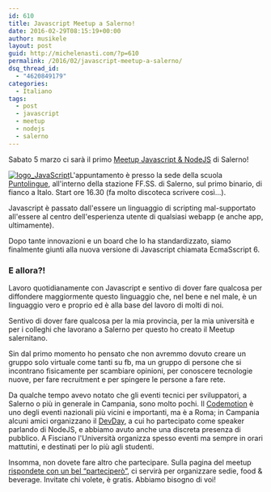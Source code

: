 ```yaml
---
id: 610
title: Javascript Meetup a Salerno!
date: 2016-02-29T08:15:19+00:00
author: musikele
layout: post
guid: http://michelenasti.com/?p=610
permalink: /2016/02/javascript-meetup-a-salerno/
dsq_thread_id:
  - "4620849179"
categories:
  - Italiano
tags:
  - post
  - javascript
  - meetup
  - nodejs
  - salerno
---
```

Sabato 5 marzo ci sarà il primo [Meetup Javascript & NodeJS](http://www.meetup.com/it-IT/JS-Salerno/)  di Salerno!

<a href="https://i1.wp.com/michelenasti.com/wp-content/uploads/2015/01/logo_JavaScript-e1420667913457.png" rel="attachment wp-att-14"><img class="aligncenter wp-image-14 size-medium" src="https://i0.wp.com/michelenasti.com/wp-content/uploads/2015/01/logo_JavaScript-e1420667913457-300x206.png?fit=300%2C206" alt="logo_JavaScript" srcset="https://i1.wp.com/michelenasti.com/wp-content/uploads/2015/01/logo_JavaScript-e1420667913457.png?resize=300%2C206 300w, https://i1.wp.com/michelenasti.com/wp-content/uploads/2015/01/logo_JavaScript-e1420667913457.png?w=1015 1015w" sizes="(max-width: 300px) 100vw, 300px" data-recalc-dims="1" /></a>L'appuntamento è presso la sede della scuola [Puntolingue](http://www.puntolingue.it/), all'interno della stazione FF.SS. di Salerno, sul primo binario, di fianco a Italo. Start ore 16.30 (fa molto discoteca scrivere così...).

Javascript è passato dall'essere un linguaggio di scripting mal-supportato all'essere al centro dell'esperienza utente di qualsiasi webapp (e anche app, ultimamente).

Dopo tante innovazioni e un board che lo ha standardizzato, siamo finalmente giunti alla nuova versione di Javascript chiamata EcmaSscript 6.

### E allora?!

Lavoro quotidianamente con Javascript e sentivo di dover fare qualcosa per diffondere maggiormente questo linguaggio che, nel bene e nel male, è un linguaggio vero e proprio ed è alla base del lavoro di molti di noi.

Sentivo di dover fare qualcosa per la mia provincia, per la mia università e per i colleghi che lavorano a Salerno per questo ho creato il Meetup salernitano.

Sin dal primo momento ho pensato che non avremmo dovuto creare un gruppo solo virtuale come tanti su fb, ma un gruppo di persone che si incontrano fisicamente per scambiare opinioni, per conoscere tecnologie nuove, per fare recruitment e per spingere le persone a fare rete.

Da qualche tempo avevo notato che gli eventi tecnici per sviluppatori, a Salerno o più in generale in Campania, sono molto pochi. Il [Codemotion](http://michelenasti.com/2016/01/saro-al-codemotion-2016-roma/) è uno degli eventi nazionali più vicini e importanti, ma è a Roma; in Campania alcuni amici organizzano il [DevDay](http://napoli.devday.it/), a cui ho partecipato come speaker parlando di NodeJS, e abbiamo avuto anche una discreta presenza di pubblico. A Fisciano l'Università organizza spesso eventi ma sempre in orari mattutini, e destinati per lo più agli studenti.

Insomma, non dovete fare altro che partecipare. Sulla pagina del meetup [rispondete con un bel &#8220;parteciperò&#8221;](http://www.meetup.com/it-IT/JS-Salerno/events/228723943/), ci servirà per organizzare sedie, food & beverage. Invitate chi volete, è gratis. Abbiamo bisogno di voi!